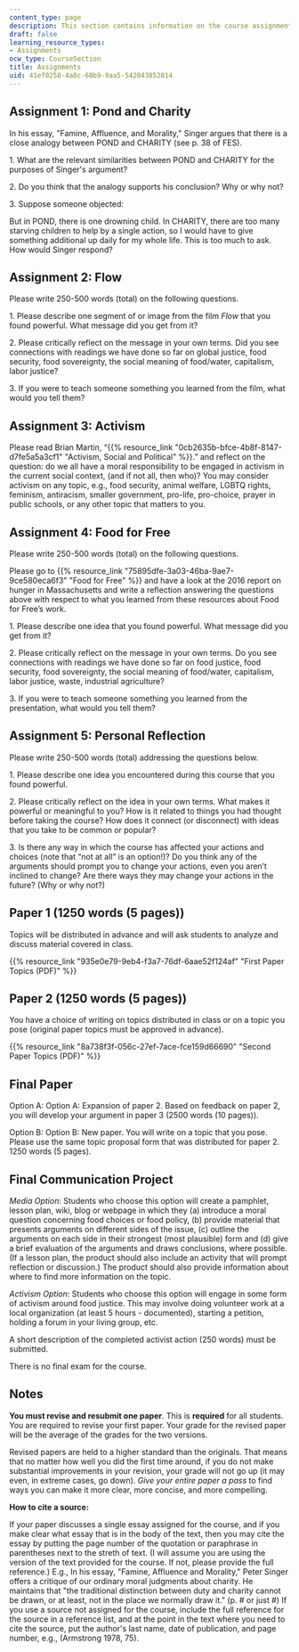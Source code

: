 ```yaml
---
content_type: page
description: This section contains information on the course assignments.
draft: false
learning_resource_types:
- Assignments
ocw_type: CourseSection
title: Assignments
uid: 41ef0258-4a8c-60b9-9aa5-542043852814
---
```

## Assignment 1: Pond and Charity

In his essay, "Famine, Affluence, and Morality," Singer argues that there is a close analogy between POND and CHARITY (see p. 38 of FES).

1\. What are the relevant similarities between POND and CHARITY for the purposes of Singer's argument?

2\. Do you think that the analogy supports his conclusion? Why or why not?

3\. Suppose someone objected:

But in POND, there is one drowning child. In CHARITY, there are too many starving children to help by a single action, so I would have to give something additional up daily for my whole life. This is too much to ask.   
How would Singer respond? 

## Assignment 2: Flow

Please write 250-500 words (total) on the following questions.

1\. Please describe one segment of or image from the film *Flow* that you found powerful. What message did you get from it?

2\. Please critically reflect on the message in your own terms. Did you see connections with readings we have done so far on global justice, food security, food sovereignty, the social meaning of food/water, capitalism, labor justice?

3\. If you were to teach someone something you learned from the film, what would you tell them?

## Assignment 3: Activism

Please read Brian Martin, “{{% resource_link "0cb2635b-bfce-4b8f-8147-d7fe5a5a3cf1" "Activism, Social and Political" %}}.” and reflect on the question: do we all have a moral responsibility to be engaged in activism in the current social context, (and if not all, then who)? You may consider activism on any topic, e.g., food security, animal welfare, LGBTQ rights, feminism, antiracism, smaller government, pro-life, pro-choice, prayer in public schools, or any other topic that matters to you.

## Assignment 4: Food for Free

Please write 250-500 words (total) on the following questions.

Please go to {{% resource_link "75895dfe-3a03-46ba-9ae7-9ce580eca6f3" "Food for Free" %}} and have a look at the 2016 report on hunger in Massachusetts and write a reflection answering the questions above with respect to what you learned from these resources about Food for Free’s work.

1\. Please describe one idea that you found powerful. What message did you get from it?

2\. Please critically reflect on the message in your own terms. Do you see connections with readings we have done so far on food justice, food security, food sovereignty, the social meaning of food/water, capitalism, labor justice, waste, industrial agriculture?

3\. If you were to teach someone something you learned from the presentation, what would you tell them?

## Assignment 5: Personal Reflection

Please write 250-500 words (total) addressing the questions below.

1\. Please describe one idea you encountered during this course that you found powerful.

2\. Please critically reflect on the idea in your own terms. What makes it powerful or meaningful to you? How is it related to things you had thought before taking the course? How does it connect (or disconnect) with ideas that you take to be common or popular?

3\. Is there any way in which the course has affected your actions and choices (note that “not at all” is an option!)? Do you think any of the arguments should prompt you to change your actions, even you aren’t inclined to change? Are there ways they may change your actions in the future? (Why or why not?)

## Paper 1 (1250 words (5 pages))

Topics will be distributed in advance and will ask students to analyze and discuss material covered in class.

{{% resource_link "935e0e79-9eb4-f3a7-76df-6aae52f124af" "First Paper Topics (PDF)" %}}

## Paper 2 (1250 words (5 pages))

You have a choice of writing on topics distributed in class or on a topic you pose (original paper topics must be approved in advance).

{{% resource_link "8a738f3f-056c-27ef-7ace-fce159d66690" "Second Paper Topics (PDF)" %}}

## Final Paper

Option A: Option A: Expansion of paper 2. Based on feedback on paper 2, you will develop your argument in paper 3 (2500 words (10 pages)).

Option B: Option B: New paper. You will write on a topic that you pose. Please use the same topic proposal form that was distributed for paper 2. 1250 words (5 pages).

## Final Communication Project

*Media Option*: Students who choose this option will create a pamphlet, lesson plan, wiki, blog or webpage in which they (a) introduce a moral question concerning food choices or food policy, (b) provide material that presents arguments on different sides of the issue, (c) outline the arguments on each side in their strongest (most plausible) form and (d) give a brief evaluation of the arguments and draws conclusions, where possible. (If a lesson plan, the product should also include an activity that will prompt reflection or discussion.) The product should also provide information about where to find more information on the topic.

*Activism Option*: Students who choose this option will engage in some form of activism around food justice. This may involve doing volunteer work at a local organization (at least 5 hours - documented), starting a petition, holding a forum in your living group, etc.

A short description of the completed activist action (250 words) must be submitted.

There is no final exam for the course.

## Notes

**You must revise and resubmit one paper**. This is **required** for all students. You are required to revise your first paper. Your grade for the revised paper will be the average of the grades for the two versions.

Revised papers are held to a higher standard than the originals. That means that no matter how well you did the first time around, if you do not make substantial improvements in your revision, your grade will not go up (it may even, in extreme cases, go down). *Give your entire paper a pass* to find ways you can make it more clear, more concise, and more compelling. 

**How to cite a source:**

If your paper discusses a single essay assigned for the course, and if you make clear what essay that is in the body of the text, then you may cite the essay by putting the page number of the quotation or paraphrase in parentheses next to the streth of text. (I will assume you are using the version of the text provided for the course. If not, please provide the full reference.) E.g., In his essay, "Famine, Affluence and Morality," Peter Singer offers a critique of our ordinary moral judgments about charity. He maintains that "the traditional distinction between duty and charity cannot be drawn, or at least, not in the place we normally draw it." (p. # or just #) If you use a source not assigned for the course, include the full reference for the source in a reference list, and at the point in the text where you need to cite the source, put the author's last name, date of publication, and page number, e.g., (Armstrong 1978, 75).